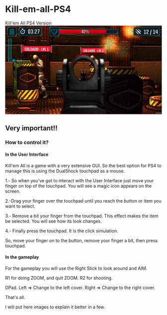 # Kill-em-all-PS4
Kill'em All PS4 Version
![Killemall](screenshot.jpg)
## Very important!!

### How to control it?

#### In the User Interface
Kill'em All is a game with a very extensive GUI. So the best option for PS4 to manage this is using the DualShock touchpad as a mouse. 

1.- So when you've got to interact with the User Interface just move your finger on top of the touchpad. You will see a magic icon appears on the screen.

2.-Drag your finger over the touchpad until you reach the button or item you want to select.

3.- Remove a bit your finger from the touchpad. This effect makes the item be selected. You will see how its look changes.

4.- Finally press the touchpad. It is the click simulation.

So, move your finger on to the button, remove your finger a bit, then press touchpad.

#### In the gameplay

For the gameplay you will use the Right Stick to look around and AIM.

R1 for doing ZOOM, and quit ZOOM.
R2 for shooting.

DPad.
Left => Change to the left cover.
Right => Change to the right cover.

That's all.

I will put here images to explain it better in a few.

